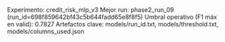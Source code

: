 ﻿Experimento: credit_risk_mlp_v3
Mejor run: phase2_run_09 (run_id=698f859642bf43c5b644fadd65e8f8f5)
Umbral operativo (F1 máx en valid): 0.7827
Artefactos clave: models/run_id.txt, models/threshold.txt, models/columns_used.json
